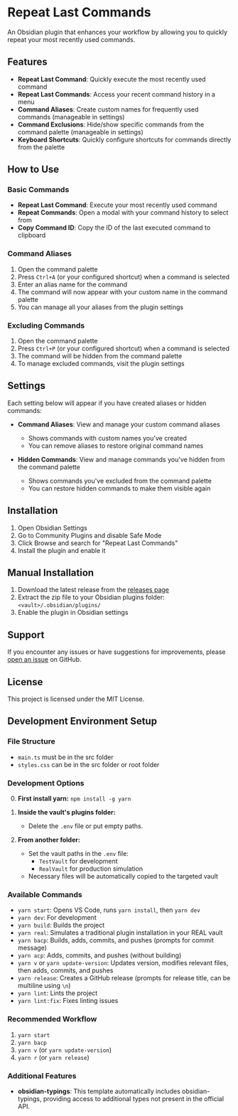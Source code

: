 # Repeat Last Commands

An Obsidian plugin that enhances your workflow by allowing you to quickly repeat your most recently used commands.

## Features

- **Repeat Last Command**: Quickly execute the most recently used command
- **Repeat Last Commands**: Access your recent command history in a menu
- **Command Aliases**: Create custom names for frequently used commands (manageable in settings)
- **Command Exclusions**: Hide/show specific commands from the command palette (manageable in settings)
- **Keyboard Shortcuts**: Quickly configure shortcuts for commands directly from the palette

## How to Use

### Basic Commands

- **Repeat Last Command**: Execute your most recently used command
- **Repeat Commands**: Open a modal with your command history to select from
- **Copy Command ID**: Copy the ID of the last executed command to clipboard

### Command Aliases

1. Open the command palette
2. Press `Ctrl+A` (or your configured shortcut) when a command is selected
3. Enter an alias name for the command
4. The command will now appear with your custom name in the command palette
5. You can manage all your aliases from the plugin settings

### Excluding Commands

1. Open the command palette
2. Press `Ctrl+P` (or your configured shortcut) when a command is selected
3. The command will be hidden from the command palette
4. To manage excluded commands, visit the plugin settings

## Settings

Each setting below will appear if you have created aliases or hidden commands:

- **Command Aliases**: View and manage your custom command aliases
  - Shows commands with custom names you've created
  - You can remove aliases to restore original command names

- **Hidden Commands**: View and manage commands you've hidden from the command palette
  - Shows commands you've excluded from the command palette
  - You can restore hidden commands to make them visible again

## Installation

1. Open Obsidian Settings
2. Go to Community Plugins and disable Safe Mode
3. Click Browse and search for "Repeat Last Commands"
4. Install the plugin and enable it

## Manual Installation

1. Download the latest release from the [releases page](https://github.com/3C0D/obsidian-repeat-last-commands/releases)
2. Extract the zip file to your Obsidian plugins folder: `<vault>/.obsidian/plugins/`
3. Enable the plugin in Obsidian settings

## Support

If you encounter any issues or have suggestions for improvements, please [open an issue](https://github.com/3C0D/obsidian-repeat-last-commands/issues) on GitHub.

## License

This project is licensed under the MIT License.

## Development Environment Setup

### File Structure

- `main.ts` must be in the src folder
- `styles.css` can be in the src folder or root folder

### Development Options

0. **First install yarn:** `npm install -g yarn`

1. **Inside the vault's plugins folder:**
   - Delete the `.env` file or put empty paths.

2. **From another folder:**
   - Set the vault paths in the `.env` file:
     - `TestVault` for development
     - `RealVault` for production simulation
   - Necessary files will be automatically copied to the targeted vault

### Available Commands

- `yarn start`: Opens VS Code, runs `yarn install`, then `yarn dev`
- `yarn dev`: For development
- `yarn build`: Builds the project
- `yarn real`: Simulates a traditional plugin installation in your REAL vault
- `yarn bacp`: Builds, adds, commits, and pushes (prompts for commit message)
- `yarn acp`: Adds, commits, and pushes (without building)
- `yarn v` or `yarn update-version`: Updates version, modifies relevant files, then adds, commits, and pushes
- `yarn release`: Creates a GitHub release (prompts for release title, can be multiline using `\n`)
- `yarn lint`: Lints the project
- `yarn lint:fix`: Fixes linting issues

### Recommended Workflow

1. `yarn start`
2. `yarn bacp`
3. `yarn v` (or `yarn update-version`)
4. `yarn r` (or `yarn release`)

### Additional Features

- **obsidian-typings**: This template automatically includes obsidian-typings, providing access to additional types not present in the official API.